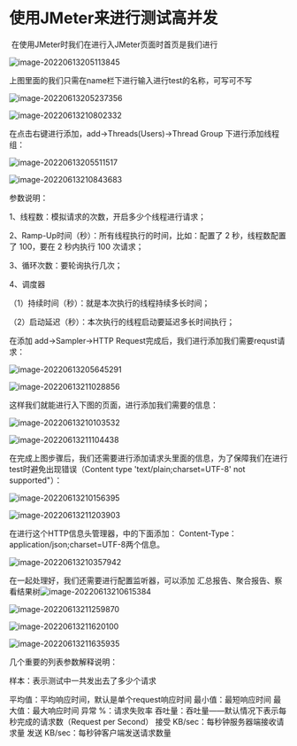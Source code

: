 # 使用JMeter来进行测试高并发

​	在使用JMeter时我们在进行入JMeter页面时首页是我们进行

![image-20220613205113845](https://qinfeng-typora-img.oss-cn-chengdu.aliyuncs.com/img/202206132051964.png)

上图里面的我们只需在name栏下进行输入进行test的名称，可写可不写

![image-20220613205237356](https://qinfeng-typora-img.oss-cn-chengdu.aliyuncs.com/img/202206132052390.png)

![image-20220613210802332](https://qinfeng-typora-img.oss-cn-chengdu.aliyuncs.com/img/202206132108373.png)

在点击右键进行添加，add->Threads(Users)->Thread Group 下进行添加线程组：

![image-20220613205511517](https://qinfeng-typora-img.oss-cn-chengdu.aliyuncs.com/img/202206132055581.png)

![image-20220613210843683](https://qinfeng-typora-img.oss-cn-chengdu.aliyuncs.com/img/202206132108722.png)

 参数说明：

1、线程数：模拟请求的次数，开启多少个线程进行请求；

2、Ramp-Up时间（秒）：所有线程执行的时间，比如：配置了 2 秒，线程数配置了 100，要在 2 秒内执行 100 次请求；

3、循环次数：要轮询执行几次；

4、调度器

（1）持续时间（秒）：就是本次执行的线程持续多长时间；

（2）启动延迟（秒）：本次执行的线程启动要延迟多长时间执行；

在添加 add->Sampler->HTTP Request完成后，我们进行添加我们需要requst请求：

![image-20220613205645291](https://qinfeng-typora-img.oss-cn-chengdu.aliyuncs.com/img/202206132056330.png)

![image-20220613211028856](https://qinfeng-typora-img.oss-cn-chengdu.aliyuncs.com/img/202206132110897.png)

这样我们就能进行入下图的页面，进行添加我们需要的信息：

![image-20220613210103532](https://qinfeng-typora-img.oss-cn-chengdu.aliyuncs.com/img/202206132101577.png)

![image-20220613211104438](https://qinfeng-typora-img.oss-cn-chengdu.aliyuncs.com/img/202206132111472.png)

在完成上图步骤后，我们还需要进行添加请求头里面的信息，为了保障我们在进行test时避免出现错误（Content type 'text/plain;charset=UTF-8' not supported"）：

![image-20220613210156395](https://qinfeng-typora-img.oss-cn-chengdu.aliyuncs.com/img/202206132101433.png)

![image-20220613211203903](https://qinfeng-typora-img.oss-cn-chengdu.aliyuncs.com/img/202206132112960.png)

在进行这个HTTP信息头管理器，中的下面添加： Content-Type：application/json;charset=UTF-8两个信息。

![image-20220613210357942](https://qinfeng-typora-img.oss-cn-chengdu.aliyuncs.com/img/202206132103985.png)

在一起处理好，我们还需要进行配置监听器，可以添加 汇总报告、聚合报告、察看结果树![image-20220613210615384](https://qinfeng-typora-img.oss-cn-chengdu.aliyuncs.com/img/202206132106426.png)

![image-20220613211259870](https://qinfeng-typora-img.oss-cn-chengdu.aliyuncs.com/img/202206132112952.png)

![image-20220613211620100](https://qinfeng-typora-img.oss-cn-chengdu.aliyuncs.com/img/202206132116156.png)

![image-20220613211635935](https://qinfeng-typora-img.oss-cn-chengdu.aliyuncs.com/img/202206132116984.png)

几个重要的列表参数解释说明：

样本：表示测试中一共发出去了多少个请求

平均值：平均响应时间，默认是单个request响应时间
最小值：最短响应时间
最大值：最大响应时间
异常 %：请求失败率
吞吐量：吞吐量——默认情况下表示每秒完成的请求数（Request per Second）
接受 KB/sec：每秒钟服务器端接收请求量
发送 KB/sec：每秒钟客户端发送请求数量
